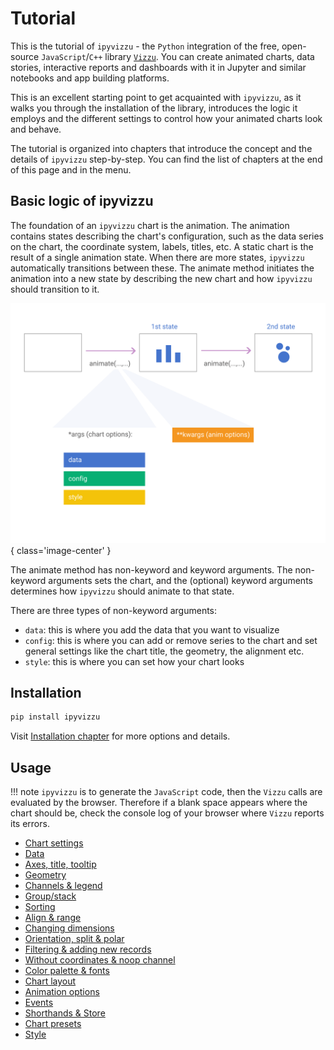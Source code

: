 # Tutorial

This is the tutorial of `ipyvizzu` - the `Python` integration of the free,
open-source `JavaScript`/`C++` library
[`Vizzu`](https://lib.vizzuhq.com/0.7/). You can create animated charts, data
stories, interactive reports and dashboards with it in Jupyter and similar
notebooks and app building platforms.

This is an excellent starting point to get acquainted with `ipyvizzu`, as it
walks you through the installation of the library, introduces the logic it
employs and the different settings to control how your animated charts look and
behave.

The tutorial is organized into chapters that introduce the concept and the
details of `ipyvizzu` step-by-step. You can find the list of chapters at the end
of this page and in the menu.

## Basic logic of ipyvizzu

The foundation of an `ipyvizzu` chart is the animation. The animation contains
states describing the chart's configuration, such as the data series on the
chart, the coordinate system, labels, titles, etc. A static chart is the result
of a single animation state. When there are more states, `ipyvizzu`
automatically transitions between these. The animate method initiates the
animation into a new state by describing the new chart and how `ipyvizzu` should
transition to it.

![Vizzu](../assets/code_structure.svg){ class='image-center' }

The animate method has non-keyword and keyword arguments. The non-keyword
arguments sets the chart, and the (optional) keyword arguments determines how
`ipyvizzu` should animate to that state.

There are three types of non-keyword arguments:

- `data`: this is where you add the data that you want to visualize
- `config`: this is where you can add or remove series to the chart and set
  general settings like the chart title, the geometry, the alignment etc.
- `style`: this is where you can set how your chart looks

## Installation

```sh
pip install ipyvizzu
```

Visit [Installation chapter](../installation.md) for more options and details.

## Usage

!!! note
    `ipyvizzu` is to generate the `JavaScript` code, then the `Vizzu` calls are
    evaluated by the browser. Therefore if a blank space appears where the chart
    should be, check the console log of your browser where `Vizzu` reports its
    errors.

* [Chart settings](chart_settings.md)
* [Data](data.md)
* [Axes, title, tooltip](axes_title_tooltip.md)
* [Geometry](geometry.md)
* [Channels & legend](channels_legend.md)
* [Group/stack](group_stack.md)
* [Sorting](sorting.md)
* [Align & range](align_range.md)
* [Changing dimensions](changing_dimensions.md)
* [Orientation, split & polar](orientation_split_polar.md)
* [Filtering & adding new records](filter_add_new_records.md)
* [Without coordinates & noop channel](without_coordinates_noop_channel.md)
* [Color palette & fonts](color_palette_fonts.md)
* [Chart layout](chart_layout.md)
* [Animation options](animation_options.md)
* [Events](events.md)
* [Shorthands & Store](shorthands_store.md)
* [Chart presets](chart_presets.md)
* [Style](style.md)
